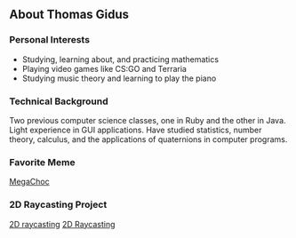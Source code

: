 ## About Thomas Gidus

### Personal Interests
* Studying, learning about, and practicing mathematics
* Playing video games like CS:GO and Terraria
* Studying music theory and learning to play the piano

### Technical Background
Two previous computer science classes, one in Ruby and the other in Java. Light experience in GUI applications. Have studied statistics, number theory, calculus, and the applications of quaternions in computer programs. 

### Favorite Meme
[MegaChoc](https://i.imgur.com/2zkPVpS.jpg)


### 2D Raycasting Project
[2D raycasting](https://editor.p5js.org/gidust/full/6RUD-Z5Wt)
[2D Raycasting](../JavaScript_Projects/2D_raycasting/index.html)









